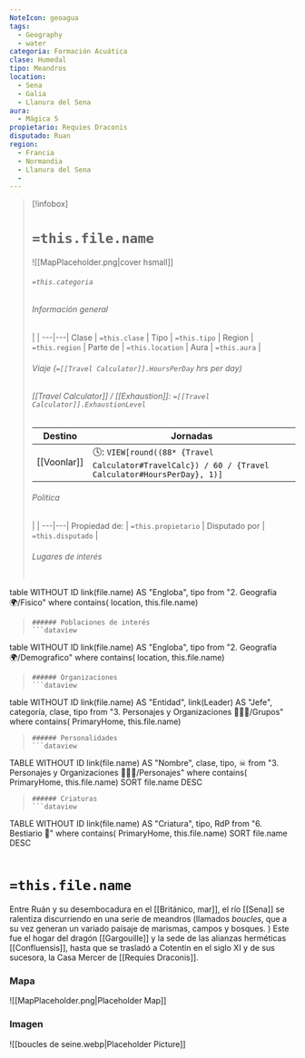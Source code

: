 ```yaml
---
NoteIcon: geoagua
tags:
  - Geography 
  - water
categoria: Formación Acuática
clase: Humedal
tipo: Meandros 
location: 
  - Sena 
  - Galia 
  - Llanura del Sena 
aura:
  - Mágica 5
propietario: Requies Draconis 
disputado: Ruan 
region:
  - Francia  
  - Normandia 
  - Llanura del Sena 
  - 
---
```


> [!infobox]
> # `=this.file.name`
> ![[MapPlaceholder.png|cover hsmall]]
> ###### `=this.categoria` 
> ###### Información general
>  |   |
> ---|---|
> Clase | `=this.clase` |
> Tipo | `=this.tipo` |
> Region | `=this.region` |
> Parte de | `=this.location` |
> Aura | `=this.aura`  |
> ###### Viaje (`=[[Travel Calculator]].HoursPerDay` hrs per day)
> ###### [[Travel Calculator]]  / [[Exhaustion]]:  `=[[Travel Calculator]].ExhaustionLevel`
> Destino |  Jornadas  |
> ---|---|
> [[Voonlar]] | 🕓: `VIEW[round((88* {Travel Calculator#TravelCalc}) / 60 / {Travel Calculator#HoursPerDay}, 1)]`      |
> ###### Politica
>  |   |
> ---|---|
> Propiedad de: | `=this.propietario` |
> Disputado por | `=this.disputado` |
>###### Lugares de interés
> ```dataview
table WITHOUT ID link(file.name) AS "Engloba",  tipo
from "2. Geografía 🌍/Fisico"
where contains( location, this.file.name)
>```
>###### Poblaciones de interés
> ```dataview
table WITHOUT ID link(file.name) AS "Engloba",  tipo
from "2. Geografía 🌍/Demografico"
where contains( location, this.file.name)
>```
>###### Organizaciones
> ```dataview
table WITHOUT ID link(file.name) AS "Entidad", link(Leader) AS "Jefe", categoría, clase, tipo
from "3. Personajes y Organizaciones 🧑‍🤝‍🧑/Grupos"
where contains( PrimaryHome, this.file.name)
>```
>###### Personalidades 
>```dataview
TABLE WITHOUT ID link(file.name) AS "Nombre", clase, tipo, ☠
from "3. Personajes y Organizaciones 🧑‍🤝‍🧑/Personajes"
where contains( PrimaryHome, this.file.name)
SORT file.name DESC
>```
>###### Criaturas
> ```dataview
TABLE WITHOUT ID link(file.name) AS "Criatura", tipo, RdP
from "6. Bestiario 🐉"
where contains( PrimaryHome, this.file.name)
SORT file.name DESC
>```


# `=this.file.name`
Entre Ruán y su desembocadura en el [[Británico, mar]], el río [[Sena]] se ralentiza discurriendo en una serie de meandros (llamados *boucles*, que a su vez generan un variado paisaje de marismas, campos y bosques. ) Este fue el hogar del dragón [[Gargouille]] y la sede de las alianzas herméticas [[Confluensis]], hasta que se trasladó a Cotentin en el siglo XI y de sus sucesora, la Casa Mercer  de [[Requies Draconis]]. 
### Mapa
![[MapPlaceholder.png|Placeholder Map]]

### Imagen
![[boucles de seine.webp|Placeholder Picture]]



